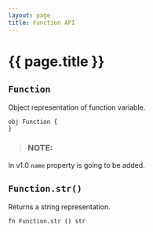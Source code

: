 ```yaml
---
layout: page
title: Function API
---
```


# {{ page.title }}

## `Function`
Object representation of function variable.

```the
obj Function {
}
```

> ### NOTE:
  In v1.0 `name` property is going to be added.

## `Function.str()`
Returns a string representation.

```the
fn Function.str () str
```
